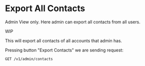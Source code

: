 # Export All Contacts

Admin View only.
Here admin can export all contacts from all users.

WIP

This will export all contacts of all accounts that admin has.

Pressing button "Export Contacts" we are sending request:

```
GET /v1/admin/contacts
```